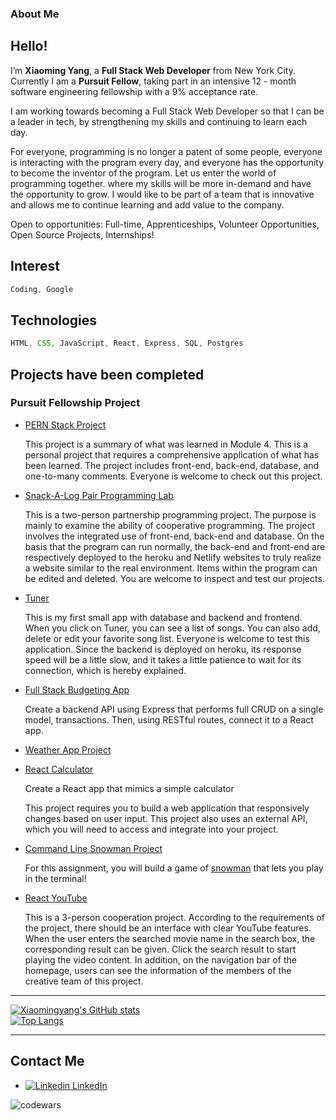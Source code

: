 ### About Me
## Hello!


  I’m __Xiaoming Yang__, a __Full Stack Web Developer__ from New York City. Currently I am a __Pursuit Fellow__, taking part in an intensive 12 - month software engineering fellowship with a 9% acceptance rate.


  I am working towards becoming a Full Stack Web Developer so that I can be a leader in tech, by strengthening my skills and continuing to learn each day.

  For everyone, programming is no longer a patent of some people, everyone is interacting with the program every day, and everyone has the opportunity to become the inventor of the program. Let us enter the world of programming together. where my skills will be more in-demand and have the opportunity to grow. I would like to be part of a team that is innovative and allows me to continue learning and add value to the company.

Open to opportunities: Full-time, Apprenticeships, Volunteer Opportunities, Open Source Projects, Internships!

## Interest
```javaScript
Coding, Google
```
## Technologies 
```javaScript
HTML, CSS, JavaScript, React, Express, SQL, Postgres
```
## Projects have been completed
### Pursuit Fellowship Project

- [PERN Stack Project](https://xiaoming-pern-final-project.netlify.app/)

  This project is a summary of what was learned in Module 4. This is a personal project that requires a comprehensive application of what has been learned. The project includes front-end, back-end, database, and one-to-many comments. Everyone is welcome to check out this project.

- [Snack-A-Log Pair Programming Lab](https://romantic-einstein-9a7ad6.netlify.app)

  This is a two-person partnership programming project. The purpose is mainly to examine the ability of cooperative programming. The project involves the integrated use of front-end, back-end and database. On the basis that the program can run normally, the back-end and front-end are respectively deployed to the heroku and Netlify websites to truly realize a website similar to the real environment. Items within the program can be edited and deleted. You are welcome to inspect and test our projects.
  
- [Tuner](https://xm-tuner-full-stack.netlify.app/)

  This is my first small app with database and backend and frontend. When you click on Tuner, you can see a list of songs. You can also add, delete or edit your favorite song list. Everyone is welcome to test this application. Since the backend is deployed on heroku, its response speed will be a little slow, and it takes a little patience to wait for its connection, which is hereby explained.  
  
- [Full Stack Budgeting App](https://xiaoming-budgeting-2022.netlify.app/)

  Create a backend API using Express that performs full CRUD on a single model, transactions. Then, using RESTful routes, connect it to a React app.
  
  
  
- [Weather App Project](https://xiaomingyang-git2021.github.io/8-0-weather-app-project/)  

- [React Calculator](https://the-awesome-xiaomingyang-git2021.netlify.app) 
  
  Create a React app that mimics a simple calculator

  This project requires you to build a web application that responsively changes based on user input. This project also uses an external API, which you will need to access and integrate into your project.
  
  
- [Command Line Snowman Project](https://xiaomingyang-git2021.github.io/8-0-command-line-snowman/)

  For this assignment, you will build a game of [snowman](https://benstone1.github.io/Snowman-App/) that lets you play in the terminal!
  



  
- [React YouTube](https://youtube-clone-34abc4.netlify.app/)

  This is a 3-person cooperation project. According to the requirements of the project, there should be an interface with clear YouTube features. When the user enters the searched movie name in the search box, the corresponding result can be given. Click the search result to start playing the video content. In addition, on the navigation bar of the homepage, users can see the information of the members of the creative team of this project.
  


<hr />
  

 [![Xiaomingyang's GitHub stats](https://github-readme-stats.vercel.app/api?username=xiaomingyang-git2021)](https://github.com/xiaomingyang-git2021/github-readme-stats) <br>
 [![Top Langs](https://github-readme-stats.vercel.app/api/top-langs/?username=xiaomingyang-git2021&layout=compact)](https://github.com/xiaomingyang-git2021/github-readme-stats)

  


<hr />

## Contact Me

- [![Linkedin](https://i.stack.imgur.com/gVE0j.png) LinkedIn](https://www.linkedin.com/in/xiaoming-yang/)
&nbsp;



 ![codewars](https://www.codewars.com/users/xiaomingyang-git2021/badges/small)
